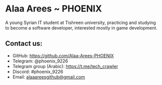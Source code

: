 Alaa Arees ~ PHOENIX
====================

A young Syrian IT student at Tishreen university, practicing and studying  
to become a software developer, interested mostly in game development.

Contact us:
-----------
- GitHub: https://github.com/Alaa-Arees-PHOENIX  
- Telegram: @phoenix_9226  
- Telegram group (Arabic): https://t.me/tech_crawler  
- Discord: #phoenix_9226  
- Email: alaaareesgithub@gmail.com  
